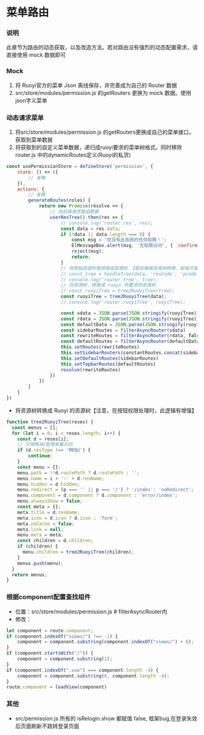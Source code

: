 # 菜单路由

### 说明

此章节为路由的动态获取，以及改造方法。若对路由没有强烈的动态配置需求，请直接使用 mock 数据即可

### Mock
1. 将 Ruoyi官方的菜单 Json 离线保存，并完善成为自己的 Router 数据
2. src/store/modules/permission.js 的getRouters 更换为 mock 数据。使用json字义菜单

### 动态请求菜单
1. 将src/store/modules/permission.js 的getRouters更换成自己的菜单接口，获取到菜单数据
2. 将获取到的自定义菜单数据，递归成ruoyi要求的菜单树格式。同时移除 router.js 中的dynamicRoutes定义(Ruoyi的私货)
```javascript
const usePermissionStore = defineStore('permission', {
    state: () => ({
        // 省略
    }),
    actions: {
        // 省略
        generateRoutes(roles) {
            return new Promise(resolve => {
                // 向后端请求路由数据
                userResTree().then(res => {
                    // console.log('router.res', res);
                    const data = res.data;
                    if (!data || data.length === 0) {
                        const msg = '您没有此系统的任何权限！';
                        ElMessageBox.alert(msg, '无权限访问', {  confirmButtonText: '--> 去个人中心', callback: (action) => location.href = CAS})
                        reject(msg);
                        return;
                    }
                    // 将原始资源列表转换成资源树 【若后端帮完成树转换，前端可省】
                    // const tree = handleTree(data, 'resCode', 'pcode');
                    // console.log('router.tree', tree);
                    // 将资源树，转换成 ruoyi 所要求的资源树
                    // const ruoyiTree = tree2RuoyiTree(tree);
                    const ruoyiTree = tree2RuoyiTree(data);
                    // console.log('router.ruoyiTree', ruoyiTree);

                    const sdata = JSON.parse(JSON.stringify(ruoyiTree))
                    const rdata = JSON.parse(JSON.stringify(ruoyiTree))
                    const defaultData = JSON.parse(JSON.stringify(ruoyiTree))
                    const sidebarRoutes = filterAsyncRouter(sdata)
                    const rewriteRoutes = filterAsyncRouter(rdata, false, true)
                    const defaultRoutes = filterAsyncRouter(defaultData)
                    this.setRoutes(rewriteRoutes)
                    this.setSidebarRouters(constantRoutes.concat(sidebarRoutes))
                    this.setDefaultRoutes(sidebarRoutes)
                    this.setTopbarRoutes(defaultRoutes)
                    resolve(rewriteRoutes)
                })
            })
        }
    }
})

```
- 将资源树转换成 Ruoyi 的资源树【注意，在按钮权限处理时，此逻辑有增强】
```javascript
function tree2RuoyiTree(reses) {
  const menus = [];
  for (let i = 0; i < reses.length; i++) {
    const d = reses[i];
    // 只有MENU是用来展示的
    if (d.resType !== 'MENU') {
        continue;
    }
    const menu = {};
    menu.path = !!d.routePath ? d.routePath : '';
    menu.name = i + '-' + d.resName;
    menu.hidden = d.hidden;
    menu.redirect = (p === '' || p === '/') ? '/index': 'noRedirect';
    menu.component = d.component ? d.component : 'error/index';
    menu.alwaysShow = false;
    const meta = {};
    meta.title = d.resName;
    meta.icon = d.icon ? d.icon : 'form';
    meta.noCache = false;
    meta.link = null;
    menu.meta = meta;
    const children = d.children;
    if (children) {
      menu.children = tree2RuoyiTree(children);
    }
    menus.push(menu);
  }
  return menus;
}
```


### 根据component配置查找组件
- 位置：src/store/modules/permission.js # filterAsyncRouter内
- 修改：
```javascript
let component = route.component;
if (component.indexOf("views/") !== -1) {
    component = component.substring(component.indexOf("views/") + 6);
}
if (component.startsWith("/")) {
    component = component.substring(1);
}
if (component.indexOf(".vue") === component.length -4) {
    component = component.substring(0, component.length -4);
}
route.component = loadView(component)
```

### 其他

- src/permission.js 所有的 isRelogin.show 都赋值 false, 框架bug,在登录失效后页面刷新不跳转登录页面

